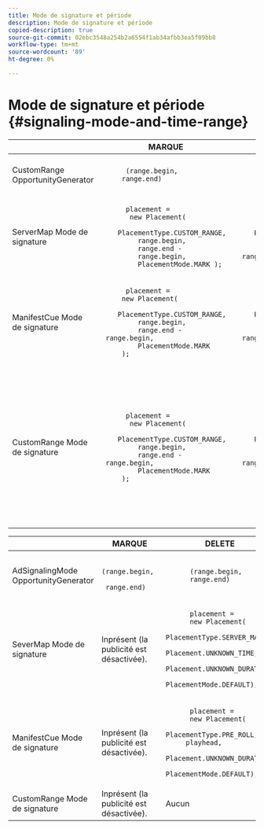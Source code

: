 ```yaml
---
title: Mode de signature et période
description: Mode de signature et période
copied-description: true
source-git-commit: 02ebc3548a254b2a6554f1ab34afbb3ea5f09bb8
workflow-type: tm+mt
source-wordcount: '89'
ht-degree: 0%

---
```


# Mode de signature et période {#signaling-mode-and-time-range}

<table> 
 <thead> 
  <tr> 
   <th class="entry"> </th> 
   <th class="entry"> MARQUE </th> 
   <th class="entry"> DELETE </th> 
   <th class="entry"> REMPLACER </th> 
  </tr> 
 </thead>
 <tbody> 
  <tr> 
   <td> <span class="codeph"> CustomRange OpportunityGenerator </span> </td> 
   <td> 
    <code>
      (range.begin,&nbsp; 
    &nbsp;range.end) 
    </code> </td> 
   <td> 
    <code>
      (range.begin,&nbsp; 
     &nbsp;range.end) 
    </code> </td> 
   <td> 
    <code>
      (range.begin,&nbsp; 
      &nbsp;range.end,&nbsp; 
      &nbsp;replaceDuration) 
    </code> </td> 
  </tr> 
  <tr> 
   <td> <span class="codeph"> ServerMap </span> Mode de signature </td> 
   <td> 
    <code>
      placement&nbsp;=&nbsp; 
     &nbsp;&nbsp;new&nbsp;Placement(&nbsp; 
     &nbsp;&nbsp;&nbsp;&nbsp;PlacementType.CUSTOM_RANGE,&nbsp; 
     &nbsp;&nbsp;&nbsp;&nbsp;range.begin,&nbsp; 
     &nbsp;&nbsp;&nbsp;&nbsp;range.end&nbsp;-&nbsp; 
     &nbsp;&nbsp;&nbsp;&nbsp;range.begin, 
     &nbsp;&nbsp;&nbsp;&nbsp;PlacementMode.MARK&nbsp;); 
    </code> </td> 
   <td> 
    <code>
      placement&nbsp;=&nbsp; 
     &nbsp;&nbsp;new&nbsp;Placement(&nbsp; 
     &nbsp;&nbsp;&nbsp;&nbsp;PlacementType.CUSTOM_RANGE,&nbsp; 
     &nbsp;&nbsp;&nbsp;&nbsp;range.begin,&nbsp; 
     &nbsp;&nbsp;&nbsp;&nbsp;range.end&nbsp;-&nbsp;range.begin,&nbsp; 
     &nbsp;&nbsp;&nbsp;&nbsp;PlacementMode.DELETE&nbsp;); 
    </code> </td> 
   <td> N/A (mode de signalement personnalisé automatique) </td> 
  </tr> 
  <tr> 
   <td> <span class="codeph"> ManifestCue </span> Mode de signature </td> 
   <td> 
    <code>
      placement&nbsp;=&nbsp; 
     new&nbsp;Placement( 
     &nbsp;&nbsp;&nbsp;&nbsp;PlacementType.CUSTOM_RANGE, 
     &nbsp;&nbsp;&nbsp;&nbsp;range.begin, 
     &nbsp;&nbsp;&nbsp;&nbsp;range.end&nbsp;-&nbsp;range.begin, 
     &nbsp;&nbsp;&nbsp;&nbsp;PlacementMode.MARK 
     ); 
    </code> </td> 
   <td> 
    <code>
      placement&nbsp;=&nbsp; 
     &nbsp;&nbsp;new&nbsp;Placement( 
     &nbsp;&nbsp;&nbsp;&nbsp;PlacementType.CUSTOM_RANGE, 
     &nbsp;&nbsp;&nbsp;&nbsp;range.begin, 
     &nbsp;&nbsp;&nbsp;&nbsp;range.end&nbsp;-&nbsp;range.begin, 
     &nbsp;&nbsp;&nbsp;&nbsp;PlacementMode.DELETE 
     ); 
    </code> </td> 
   <td> N/A (mode de signalement personnalisé automatique) </td> 
  </tr> 
  <tr> 
   <td> <span class="codeph"> CustomRange </span> Mode de signature </td> 
   <td> 
    <code>
      placement&nbsp;=&nbsp; 
     &nbsp;&nbsp;new&nbsp;Placement( 
     &nbsp;&nbsp;&nbsp;&nbsp;PlacementType.CUSTOM_RANGE, 
     &nbsp;&nbsp;&nbsp;&nbsp;range.begin, 
     &nbsp;&nbsp;&nbsp;&nbsp;range.end&nbsp;-&nbsp;range.begin, 
     &nbsp;&nbsp;&nbsp;&nbsp;PlacementMode.MARK 
     ); 
    </code> </td> 
   <td> 
    <code>
      placement&nbsp;=&nbsp; 
     &nbsp;&nbsp;new&nbsp;Placement( 
     &nbsp;&nbsp;&nbsp;&nbsp;PlacementType.CUSTOM_RANGE, 
     &nbsp;&nbsp;&nbsp;&nbsp;range.begin, 
     &nbsp;&nbsp;&nbsp;&nbsp;range.end&nbsp;-&nbsp;range.begin, 
     &nbsp;&nbsp;&nbsp;&nbsp;PlacementMode.DELETE 
     ); 
    </code> </td> 
   <td> 
    <code>
      placement1&nbsp;=&nbsp; 
     &nbsp;&nbsp;new&nbsp;Placement( 
     &nbsp;&nbsp;&nbsp;&nbsp;PlacementType.CUSTOM_RANGE, 
     &nbsp;&nbsp;&nbsp;&nbsp;range.begin, 
     &nbsp;&nbsp;&nbsp;&nbsp;range.end&nbsp;-&nbsp;range.begin, 
     &nbsp;&nbsp;&nbsp;&nbsp;PlacementMode.MARK 
     ); 
     placement2&nbsp;=&nbsp;placement&nbsp;=&nbsp; 
     &nbsp;&nbsp;new&nbsp;Placement(/ 
     &nbsp;&nbsp;&nbsp;&nbsp;PlacementType.MID_ROLL( 
     &nbsp;&nbsp;&nbsp;&nbsp;PlacementType.PRE_ROLL), 
     &nbsp;&nbsp;&nbsp;&nbsp;rangeDuration, 
     &nbsp;&nbsp;&nbsp;&nbsp;placementMode 
     ); 
    </code> </td> 
  </tr> 
 </tbody> 
</table>

<table> 
 <thead> 
  <tr> 
   <th class="entry"> </th> 
   <th class="entry"> MARQUE </th> 
   <th class="entry"> DELETE </th> 
   <th class="entry"> REMPLACER </th> 
  </tr> 
 </thead>
 <tbody> 
  <tr> 
   <td> <span class="codeph"> AdSignalingMode OpportunityGenerator </span> </td> 
   <td> 
    <code>
      (range.begin,&nbsp; 
     &nbsp;range.end) 
    </code> </td> 
   <td> 
    <code>
      (range.begin,&nbsp; 
     &nbsp;range.end) 
    </code> </td> 
   <td> 
    <code>
      (range.begin,&nbsp; 
     &nbsp;range.end,&nbsp; 
     &nbsp;replaceDuration) 
    </code> </td> 
  </tr> 
  <tr> 
   <td> <span class="codeph"> SeverMap </span> Mode de signature </td> 
   <td> Inprésent (la publicité est désactivée). </td> 
   <td> 
    <code>
      placement&nbsp;=&nbsp; 
     &nbsp;new&nbsp;Placement( 
     PlacementType.SERVER_MAP, 
     Placement.UNKNOWN_TIME, 
     Placement.UNKNOWN_DURATION, 
     PlacementMode.DEFAULT); 
    </code> </td> 
   <td> N/A (automatique <span class="codeph"> CustomRange </span> mode de signalisation) </td> 
  </tr> 
  <tr> 
   <td> <span class="codeph"> ManifestCue </span> Mode de signature </td> 
   <td> Inprésent (la publicité est désactivée). </td> 
   <td> 
    <code>
      placement&nbsp;=&nbsp; 
     &nbsp;new&nbsp;Placement( 
     PlacementType.PRE_ROLL, 
     playhead, 
     Placement.UNKNOWN_DURATION, 
     PlacementMode.DEFAULT); 
    </code> </td> 
   <td> N/A (automatique <span class="codeph"> CustomRange </span> mode de signalisation) </td> 
  </tr> 
  <tr> 
   <td> <span class="codeph"> CustomRange </span> Mode de signature </td> 
   <td> Inprésent (la publicité est désactivée). </td> 
   <td> Aucun </td> 
   <td> Aucun (pris en charge dans <span class="codeph"> CustomRangeOpportunityGenerator </span>) </td> 
  </tr> 
 </tbody> 
</table>
